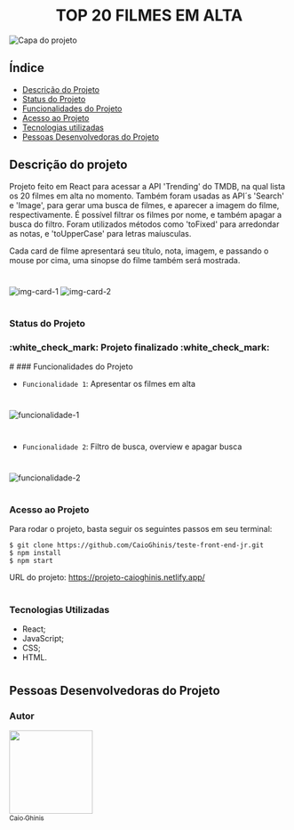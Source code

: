 <h1 align="center"> TOP 20 FILMES EM ALTA </h1>

![Capa do projeto](https://user-images.githubusercontent.com/91136688/176193441-8ac330b4-d5c8-4920-ae87-829ca6ff8a1e.jpg)

## Índice 

* [Descrição do Projeto](#descrição-do-projeto)
* [Status do Projeto](#status-do-projeto)
* [Funcionalidades do Projeto](#funcionalidades-do-projeto)
* [Acesso ao Projeto](#acesso-ao-projeto)
* [Tecnologias utilizadas](#tecnologias-utilizadas)
* [Pessoas Desenvolvedoras do Projeto](#pessoas-desenvolvedoras-do-projeto)

## Descrição do projeto

Projeto feito em React para acessar a API 'Trending' do TMDB, na qual lista os 20 filmes em alta no momento. Também foram usadas as API´s 'Search' e 'Image', para gerar uma busca de filmes, e aparecer a imagem do filme, respectivamente. É possível filtrar os filmes por nome, e também apagar a busca do filtro. Foram utilizados métodos como 'toFixed' para arredondar as notas, e 'toUpperCase' para letras maíusculas.

Cada card de filme apresentará seu título, nota, imagem, e passando o mouse por cima, uma sinopse do filme também será mostrada.
#
![img-card-1](https://user-images.githubusercontent.com/91136688/176197889-32ef1aae-3dd4-4057-9a3a-eb1057a16036.jpg)
![img-card-2](https://user-images.githubusercontent.com/91136688/176198196-4bf62453-b700-405d-8d6e-c3e7e058bc66.jpg)
#
### Status do Projeto
<h3>
  :white_check_mark: Projeto finalizado :white_check_mark:
</h3>  
#
### Funcionalidades do Projeto

- `Funcionalidade 1`: Apresentar os filmes em alta
#
![funcionalidade-1](https://user-images.githubusercontent.com/91136688/176202626-be8d30f3-e435-43d7-bced-c2b54d5c2afe.gif)
#
- `Funcionalidade 2`: Filtro de busca, overview e apagar busca
#
![funcionalidade-2](https://user-images.githubusercontent.com/91136688/176206736-6fb654cd-e904-4b79-9ca2-0b5787b4b74b.gif)
#
### Acesso ao Projeto
Para rodar o projeto, basta seguir os seguintes passos em seu terminal:
```
$ git clone https://github.com/CaioGhinis/teste-front-end-jr.git
$ npm install
$ npm start
```
URL do projeto: https://projeto-caioghinis.netlify.app/
#
### Tecnologias Utilizadas

- React;
- JavaScript;
- CSS;
- HTML.
#
## Pessoas Desenvolvedoras do Projeto

  ### Autor
  [<img src="https://user-images.githubusercontent.com/91136688/176210349-5dd55a12-aaad-4ac6-aadc-2f3119acbff1.png" width=150><br><sub>Caio Ghinis</sub>](https://caioghinis-portifolio.netlify.app/)
